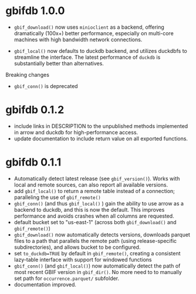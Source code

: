 # gbifdb 1.0.0

* `gbif_download()` now uses `minioclient` as a backend, offering dramatically (100x+) better performance, especially on multi-core machines with high bandwidth network connections.  

* `gbif_local()` now defaults to duckdb backend, and utilizes duckdbfs to streamline the interface.  The latest performance of `duckdb` is substantially better than alternatives.

Breaking changes

* `gbif_conn()` is deprecated

# gbifdb 0.1.2

* include links in DESCRIPTION to the unpublished methods implemented in arrow and duckdb for high-performance access.
* update documentation to include return value on all exported functions.


# gbifdb 0.1.1

* Automatically detect latest release (see `gbif_version()`). Works with local and remote sources, can also report all available versions.
* add `gbif_local()` to return a remote table instead of a connection; paralleling the use of `gbif_remote()`
* `gbif_conn()` (and thus `gbif_local()` ) gain the ability to use arrow as a backend to duckdb, and this is now the default. This improves performance and avoids crashes when all columns are requested.
* default bucket set to "us-east-1" (across both `gbif_download()` and `gbif_remote()`)
* `gbif_download()` now automatically detects versions, downloads parquet files to a path that parallels the remote path (using release-specific subdirectories), and allows bucket to be configured.
* set `to_duckdb=TRUE` by default in `gbif_remote()`, creating a consistent lazy-table interface with support for windowed functions
* `gbif_conn()` (and `gbif_local()`) now automatically detect the path of most recent GBIF version in `gbif_dir()`. No more need to to manually set path for `occurrence.parquet/` subfolder.
* documentation improved. 